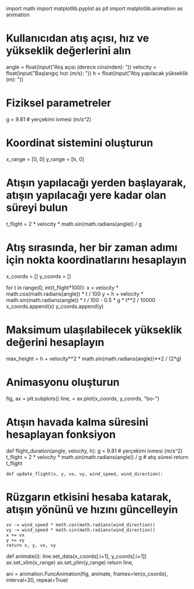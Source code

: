 import math
import matplotlib.pyplot as plt
import matplotlib.animation as animation

# Kullanıcıdan atış açısı, hız ve yükseklik değerlerini alın
angle = float(input("Atış açısı (derece cinsinden): "))
velocity = float(input("Başlangıç hızı (m/s): "))
h = float(input("Atış yapılacak yükseklik (m): "))

# Fiziksel parametreler
g = 9.81 # yerçekimi ivmesi (m/s^2)

# Koordinat sistemini oluşturun
x_range = [0, 0]
y_range = [h, 0]

# Atışın yapılacağı yerden başlayarak, atışın yapılacağı yere kadar olan süreyi bulun
t_flight = 2 * velocity * math.sin(math.radians(angle)) / g

# Atış sırasında, her bir zaman adımı için nokta koordinatlarını hesaplayın
x_coords = []
y_coords = []

for t in range(0, int(t_flight*100)):
    x = velocity * math.cos(math.radians(angle)) * t / 100
    y = h + velocity * math.sin(math.radians(angle)) * t / 100 - 0.5 * g * t**2 / 10000
    x_coords.append(x)
    y_coords.append(y)

# Maksimum ulaşılabilecek yükseklik değerini hesaplayın
max_height = h + velocity**2 * math.sin(math.radians(angle))**2 / (2*g)

# Animasyonu oluşturun
fig, ax = plt.subplots()
line, = ax.plot(x_coords, y_coords, "bo-")

# Atışın havada kalma süresini hesaplayan fonksiyon
def flight_duration(angle, velocity, h):
    g = 9.81  # yerçekimi ivmesi (m/s^2)
    t_flight = 2 * velocity * math.sin(math.radians(angle)) / g  # atış süresi
    return t_flight

    def update_flight(x, y, vx, vy, wind_speed, wind_direction):
# Rüzgarın etkisini hesaba katarak, atışın yönünü ve hızını güncelleyin
    vx -= wind_speed * math.cos(math.radians(wind_direction))
    vy -= wind_speed * math.sin(math.radians(wind_direction))
    x += vx
    y += vy
    return x, y, vx, vy

def animate(i):
    line.set_data(x_coords[:i+1], y_coords[:i+1])
    ax.set_xlim(x_range)
    ax.set_ylim(y_range)
    return line,

ani = animation.FuncAnimation(fig, animate, frames=len(x_coords), interval=20, repeat=True)
